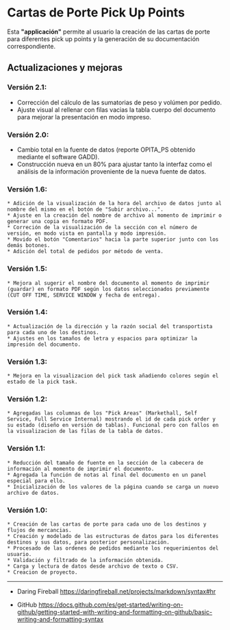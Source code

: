 # **Cartas de Porte Pick Up Points**


Esta **"applicación"** permite al usuario la creación de las cartas de porte para diferentes pick up points y la generación de su documentación correspondiente.

## **Actualizaciones y mejoras**

### Versión 2.1:

* Corrección del cálculo de las sumatorias de peso y volúmen por pedido.
* Ajuste visual al rellenar con filas vacias la tabla cuerpo del documento para mejorar la presentación en modo impreso.

### Versión 2.0:

* Cambio total en la fuente de datos (reporte OPITA_PS obtenido mediante el software GADD). 
* Construcción nueva en un 80% para ajustar tanto la interfaz como el análisis de la información proveniente de la nueva fuente de datos.

### Versión 1.6:
    * Adición de la visualización de la hora del archivo de datos junto al nombre del mismo en el botón de "Subir archivo...".
    * Ajuste en la creación del nombre de archivo al momento de imprimir o generar una copia en formato PDF.
    * Correción de la visualización de la sección con el número de versión, en modo vista en pantalla y modo impresión. 
    * Movido el botón "Comentarios" hacia la parte superior junto con los demás botones.
    * Adición del total de pedidos por método de venta.

### Versión 1.5:
    * Mejora al sugerir el nombre del documento al momento de imprimir (guardar) en formato PDF según los datos seleccionados previamente (CUT OFF TIME, SERVICE WINDOW y fecha de entrega).

### Versión 1.4:
    * Actualización de la dirección y la razón social del transportista para cada uno de los destinos.
    * Ajustes en los tamaños de letra y espacios para optimizar la impresión del documento.

### Versión 1.3:
    * Mejora en la visualizacion del pick task añadiendo colores según el estado de la pick task.
    
### Versión 1.2:
    * Agregadas las columnas de los "Pick Areas" (Markethall, Self Service, Full Service Internal) mostrando el id de cada pick order y su estado (diseño en versión de tablas). Funcional pero con fallos en la visualizacion de las filas de la tabla de datos.

### Versión 1.1:
    * Reducción del tamaño de fuente en la sección de la cabecera de información al momento de imprimir el documento.
    * Agregada la función de notas al final del documento en un panel especial para ello. 
    * Inicialización de los valores de la página cuando se carga un nuevo archivo de datos.

### Versión 1.0:
    * Creación de las cartas de porte para cada uno de los destinos y flujos de mercancias.
    * Creación y modelado de las estructuras de datos para los diferentes destinos y sus datos, para posterior personalización.
    * Procesado de las ordenes de pedidos mediante los requerimientos del usuario.
    * Validación y filtrado de la información obtenida.
    * Carga y lectura de datos desde archivo de texto o CSV.
    * Creacion de proyecto.

- - - 
* Daring Fireball https://daringfireball.net/projects/markdown/syntax#hr

*  GitHub https://docs.github.com/es/get-started/writing-on-github/getting-started-with-writing-and-formatting-on-github/basic-writing-and-formatting-syntax


